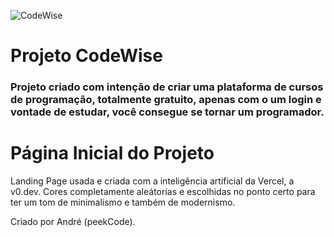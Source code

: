 ![CodeWise](https://github.com/firminogg/codewise/assets/59296347/b2c0474d-63dc-435f-a745-4eb42ea16214)

# Projeto CodeWise
### Projeto criado com intenção de criar uma plataforma de cursos de programação, totalmente gratuito, apenas com o um login e vontade de estudar, você consegue se tornar um programador.

# Página Inicial do Projeto
Landing Page usada e criada com a inteligência artificial da Vercel, a v0.dev. Cores completamente aleátorias e escolhidas no ponto certo para ter um tom de minimalismo e também de modernismo.


Criado por André (peekCode).
